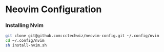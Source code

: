 # Neovim Configuration

### Installing Nvim
```bash
git clone git@github.com:cctechwiz/neovim-config.git ~/.config/nvim
cd ~/.config/nvim
sh install-nvim.sh
```
